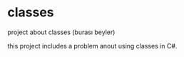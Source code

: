 # classes
project about classes (burası beyler)

this project includes a problem anout using classes in C#.
